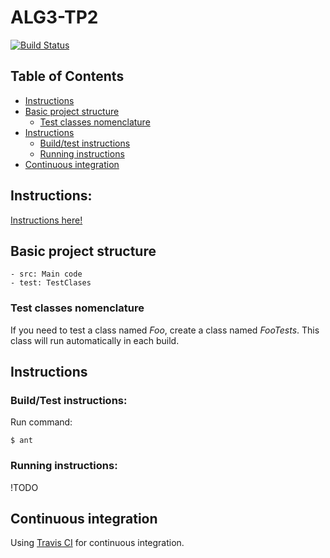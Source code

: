 # ALG3-TP2
[![Build Status](https://travis-ci.com/NicoDeGiacomo/ALG3-TP2.svg?token=RnGp7rRLSaxceY1rovxE&branch=master)](https://travis-ci.com/NicoDeGiacomo/ALG3-TP2)

## Table of Contents
* [Instructions](#instructions)
* [Basic project structure](#basic-project-structure)
    * [Test classes nomenclature](#test-classes-nomenclature)
* [Instructions](#instructions)
    * [Build/test instructions](#buildtest-instructions)
    * [Running instructions](#running-instructions)
* [Continuous integration](#ci)

## Instructions:
[Instructions here!](https://docs.google.com/document/d/1OnD7ZRBIIZvv1snlR64WYj33abb-G3OODbTMaystsU8/edit#)

## Basic project structure
    - src: Main code
    - test: TestClases
    
### Test classes nomenclature
If you need to test a class named _Foo_, create a class named _FooTests_.
This class will run automatically in each build.

## Instructions
### Build/Test instructions:
Run command:
```
$ ant
```
### Running instructions:
!TODO

## Continuous integration
Using [Travis CI](https://travis-ci.com/NicoDeGiacomo/ALG3-TP2) for continuous integration.
